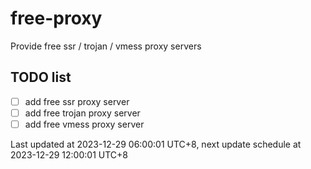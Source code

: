 
# free-proxy
Provide free ssr / trojan / vmess proxy servers


## TODO list
- [ ] add free ssr proxy server
- [ ] add free trojan proxy server
- [ ] add free vmess proxy server

Last updated at 2023-12-29 06:00:01 UTC+8, next update schedule at 2023-12-29 12:00:01 UTC+8

